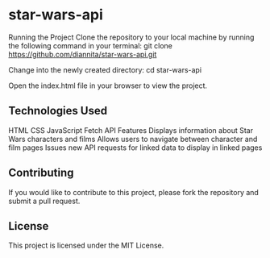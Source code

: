 # star-wars-api

Running the Project
Clone the repository to your local machine by running the following command in your terminal:
git clone https://github.com/diannita/star-wars-api.git

Change into the newly created directory:
cd star-wars-api

Open the index.html file in your browser to view the project.

## Technologies Used
HTML
CSS
JavaScript
Fetch API
Features
Displays information about Star Wars characters and films
Allows users to navigate between character and film pages
Issues new API requests for linked data to display in linked pages

## Contributing
If you would like to contribute to this project, please fork the repository and submit a pull request.

## License
This project is licensed under the MIT License.
